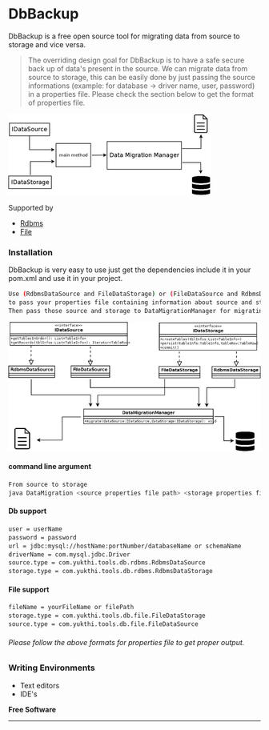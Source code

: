 # DbBackup

DbBackup is a free open source tool for migrating data from source to storage and vice versa.

> The overriding design goal for DbBackup is to have a safe secure back up of 
> data's present in the source. We can migrate data from source to storage, 
> this can be easily done by just passing the source informations (example: 
> for database -> driver name, user, password) in a properties file. Please 
> check the section below to get the format of properties file. 

![](docImages/mig-block.png?raw=true)

 Supported by
 * [Rdbms](#rdbms)
 * [File](#file) 

### Installation

DbBackup is very easy to use just get the dependencies include it in your pom.xml and use it in your project.

```sh
Use (RdbmsDataSource and FileDataStorage) or (FileDataSource and RdbmsDataStorage) 
to pass your properties file containing information about source and storage. 
Then pass those source and storage to DataMigrationManager for migrating data from source to storage.
```

![](docImages/mig-class.png?raw=true)

#### command line argument
```sh
From source to storage
java DataMigration <source properties file path> <storage properties file path>
```

#### <a name="rdbms"></a>Db support 

```sh
user = userName
password = password
url = jdbc:mysql://hostName:portNumber/databaseName or schemaName
driverName = com.mysql.jdbc.Driver
source.type = com.yukthi.tools.db.rdbms.RdbmsDataSource
storage.type = com.yukthi.tools.db.rdbms.RdbmsDataStorage
```
#### <a name="file"></a>File support
```sh
fileName = yourFileName or filePath
storage.type = com.yukthi.tools.db.file.FileDataStorage
source.type = com.yukthi.tools.db.file.FileDataSource
```

###### Please follow the above formats for properties file to get proper output.

### Writing Environments
* Text editors
* IDE's

**Free Software**
***
